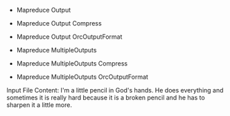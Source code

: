 * Mapreduce Output
* Mapreduce Output Compress
* Mapreduce Output OrcOutputFormat

* Mapreduce MultipleOutputs
* Mapreduce MultipleOutputs Compress
* Mapreduce MultipleOutputs OrcOutputFormat

Input File Content:
I'm a little pencil in God's hands.  He does everything and sometimes it is really hard because it is a broken pencil and he has to sharpen it a little more.